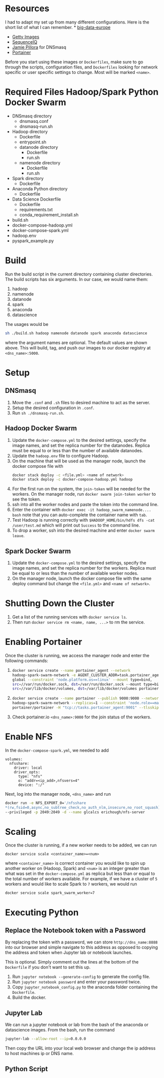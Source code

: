 # Resources
I had to adapt my set up from many different
configurations. Here is the short list of what I can
remember.
*
[big-data-europe](https://github.com/big-data-europe)
* [Getty Images](https://github.com/gettyimages)
* [SequenceIQ](https://github.com/sequenceiq)
* [Jamie Pillora](https://github.com/jpillora) for
DNSmasq
* [Portainer](https://portainer.io/)

Before you start using these images or `Dockerfiles`,
make sure to go through the scripts, configuration
files, and `Dockerfiles` looking for network specific
or user specific settings to change. Most will be
marked `<name>`.

# Required Files Hadoop/Spark Python Docker Swarm
+ DNSmasq directory
  - dnsmasq.conf
  - dnsmasq-run.sh
+ Hadoop directory
  - Dockerfile
  - entrypoint.sh
  - datanode directory
    * Dockerfile
    * run.sh
  - namenode directory
    * Dockerfile
    * run.sh
+ Spark directory
  - Dockerfile
+ Anaconda Python directory
  - Dockerfile
+ Data Science Dockerfile
  - Dockerfile
  - requirements.txt
  - conda\_requirement\_install.sh
+ build.sh
+ docker-compose-hadoop.yml
+ docker-compose-spark.yml
+ hadoop.env
+ pyspark_example.py

# Build
Run the build script in the current directory containing cluster directories.
The build scripts has six arguments. In our case, we would name them:
1. hadoop
2. namenode
3. datanode
4. spark
5. anaconda
6. datascience

The usages would be
```bash
sh ./build.sh hadoop namenode datanode spark anaconda datascience
```
where the argument names are optional. The default values are shown above.
This will build, tag, and push our images to our docker registry at
`<dns_name>:5000`.

# Setup
## DNSmasq
1. Move the `.conf` and `.sh` files to desired machine to act as the server.
2. Setup the desired configuration in `.conf`.
3. Run `sh ./dnsmasq-run.sh`.

## Hadoop Docker Swarm
1. Update the `docker-compose.yml` to the desired settings, specify the
image names, and set the replica number for the datanodes. Replica must be
equal to or less than the number of available datanodes.
2. Update the `hadoop.env` file to configure Hadoop.
3. On the machine that will be used as the manager node, launch the docker
compose file with
   ```bash
   docker stack deploy -c <file.yml> <name of network>
   docker stack deploy -c docker-compose-hadoop.yml hadoop
   ```
4. For the first run on the system, the `join-token` will be needed for the
workers. On the manager node, run `docker swarm join-token worker`  to see
the token.
5. ssh into all the worker nodes and paste the token into the command line.
6. Enter the container with `docker exec -it hadoop_swarm_namenode.... bash`
note that you can auto-complete the container name with `tab`.
7. Test Hadoop is running correctly with
`$HADOOP_HOME/bin/hdfs dfs -cat /user/test.md` which will print out `Success`
to the command line.
8. To drop a worker, ssh into the desired machine and enter
`docker swarm leave`.

## Spark Docker Swarm
1. Update the `docker-compose.yml` to the desired settings, specify the
image names, and set the replica number for the workers. Replica must be
equal to or less than the number of available worker nodes.
2. On the manager node, launch the docker compose file with the same deploy
command but change the `<file.yml>` and `<name of network>`.

# Shutting Down the Cluster
1. Get a list of the running services with `docker service ls`.
2. Then run `docker service rm <name, name, ...>` to rm the service.

# Enabling Portainer
Once the cluster is running, we access the manager node and enter the following
commands:
1. ```bash
   docker service create --name portainer_agent --network
   hadoop-spark-swarm-network -e AGENT_CLUSTER_ADDR=task.portainer_agent --mode
   global --constraint 'node.platform.os==linux' --mount type=bind,
   src=//var/run/docker.sock, dst=/var/run/docker.sock --mount type=bind,
   src=//var/lib/docker/volumes, dst=/var/lib/docker/volumes portainer/agent
   ```
2. ```bash
   docker service create --name portainer --publish 9000:9000 --network
   hadoop-spark-swarm-network --replicas=1 --constraint 'node.role==manager'
   portainer/portainer -H "tcp://tasks.portainer_agent:9001" --tlsskipverify
   ```
3. Check portainer.io `<dns_name>:9000` for the join status of the workers.

# Enable NFS
In the `docker-compose-spark.yml`, we needed to add
~~~~
volumes:
  nfsshare:
    driver: local
    driver_opts:
      type: "nfs"
      o: "addr=<ip_add>,nfsvers=4"
      device: ":/"
~~~~
Next, log into the manager node, `<dns_name>` and run
```bash
docker run -e NFS_EXPORT_0='/nfsshare
*(rw,fsid=0,async,no_subtree_check,no_auth_nlm,insecure,no_root_squash)'
--privileged -p 2049:2049 -d --name glcalcs erichough/nfs-server
```

# Scaling
Once the cluster is running, if a new worker needs to be added, we can run
```
docker service scale <container_name>=<num>
```
where `<container_name>` is correct container you would like to spin up
another worker on (Hadoop, Spark) and `<num>` is an integer greater than what
was set in the `docker-compose.yml` as replica but less than or equal to the
total number of workers available. For example, if we have a cluster of `5`
workers and would like to scale Spark to `7` workers, we would run
```
docker service scale spark_swarm_worker=7
```

# Executing Python
## Replace the Notebook token with a Password
By replacing the token with a password, we can
store `http://dns_name:8888` into our browser and
simple navigate to this address as opposed to
copying the address and token when Jupyter lab or
notebook launches.

This is optional. Simply comment out the lines at the
bottom of the `Dockerfile` if you don't want to set
this up.
1. Run `jupyter notebook --generate-config` to
generate the config file.
2. Run `jupyter notebook password` and enter your
password twice.
3. Copy `jupyter_notebook_config.py` to the anaconda
folder containing the `Dockerfile`.
4. Build the docker.

## Jupyter Lab
We can run a jupyter notebook or lab from the bash of the anaconda or
datascience images. From the bash, run the command
```bash
jupyter-lab --allow-root --ip=0.0.0.0
```
Then copy the URL into your local web browser and change the ip address to
host machines ip or DNS name.

## Python Script
